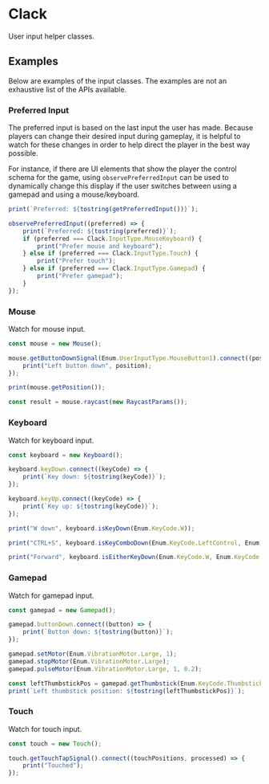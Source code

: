 # Clack

User input helper classes.

## Examples

Below are examples of the input classes. The examples are not an exhaustive list of the APIs available.

### Preferred Input

The preferred input is based on the last input the user has made. Because players can change their desired input during gameplay, it is helpful to watch for these changes in order to help direct the player in the best way possible.

For instance, if there are UI elements that show the player the control schema for the game, using `observePreferredInput` can be used to dynamically change this display if the user switches between using a gamepad and using a mouse/keyboard.

```ts
print(`Preferred: ${tostring(getPreferredInput())}`);

observePreferredInput((preferred) => {
	print(`Preferred: ${tostring(preferred)}`);
	if (preferred === Clack.InputType.MouseKeyboard) {
		print("Prefer mouse and keyboard");
	} else if (preferred === Clack.InputType.Touch) {
		print("Prefer touch");
	} else if (preferred === Clack.InputType.Gamepad) {
		print("Prefer gamepad");
	}
});
```

### Mouse

Watch for mouse input.

```ts
const mouse = new Mouse();

mouse.getButtonDownSignal(Enum.UserInputType.MouseButton1).connect((position) => {
	print("Left button down", position);
});

print(mouse.getPosition());

const result = mouse.raycast(new RaycastParams());
```

### Keyboard

Watch for keyboard input.

```ts
const keyboard = new Keyboard();

keyboard.keyDown.connect((keyCode) => {
	print(`Key down: ${tostring(keyCode)}`);
});

keyboard.keyUp.connect((keyCode) => {
	print(`Key up: ${tostring(keyCode)}`);
});

print("W down", keyboard.isKeyDown(Enum.KeyCode.W));

print("CTRL+S", keyboard.isKeyComboDown(Enum.KeyCode.LeftControl, Enum.KeyCode.S));

print("Forward", keyboard.isEitherKeyDown(Enum.KeyCode.W, Enum.KeyCode.Up));
```

### Gamepad

Watch for gamepad input.

```ts
const gamepad = new Gamepad();

gamepad.buttonDown.connect((button) => {
	print(`Button down: ${tostring(button)}`);
});

gamepad.setMotor(Enum.VibrationMotor.Large, 1);
gamepad.stopMotor(Enum.VibrationMotor.Large);
gamepad.pulseMotor(Enum.VibrationMotor.Large, 1, 0.2);

const leftThumbstickPos = gamepad.getThumbstick(Enum.KeyCode.Thumbstick1);
print(`Left thumbstick position: ${tostring(leftThumbstickPos)}`);
```

### Touch

Watch for touch input.

```ts
const touch = new Touch();

touch.getTouchTapSignal().connect((touchPositions, processed) => {
	print("Touched");
});
```
